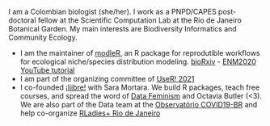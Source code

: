 I am a Colombian biologist (she/her). I work as a PNPD/CAPES post-doctoral fellow at the Scientific Computation Lab at the Rio de Janeiro Botanical Garden.
My main interests are Biodiversity Informatics and Community Ecology. 

- I am the maintainer of [modleR](https://model-r.github.io/modleR/), an R package for reprodutible workflows for ecological niche/species distribution modeling. [bioRxiv](https://www.biorxiv.org/content/10.1101/2020.04.01.021105v1) - [ENM2020 YouTube tutorial](https://www.youtube.com/watch?v=4Xw33TdIVXA)
- I am part of the organizing committee of [UseR! 2021](https://user2021.r-project.org/about/global-team/)
- I co-founded [¡liibre!](https://github.com/liibre/) with Sara Mortara. We build R packages, teach free courses, and spread the word of [Data Feminism](https://data-feminism.mitpress.mit.edu/) and Octavia Butler (<3). We are also part of the Data team at the [Observatório COVID19-BR](https://covid19br.github.io/) and help co-organize [RLadies+ Rio de Janeiro](https://github.com/rladies-rio) 


